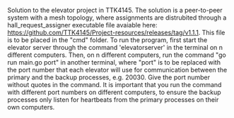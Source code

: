 Solution to the elevator project in TTK4145. The solution is a peer-to-peer system with a mesh topology, where assignments are distrubited through a hall_request_assigner executable file avaiable here: https://github.com/TTK4145/Project-resources/releases/tag/v1.1.1. This file is to be placed in the "cmd" folder. To run the program, first start the elevator server through the command 'elevatorserver' in the terminal on n different computers. Then, on n different computers, run the command "go run main.go port" in another terminal, where "port" is to be replaced with the port number that each elevator will use for communication between the primary and the backup processes, e.g. 20030. Give the port number without quotes in the command. It is important that you run the command with different port numbers on different computers, to ensure the backup processes only listen for heartbeats from the primary processes on their own computers. 
